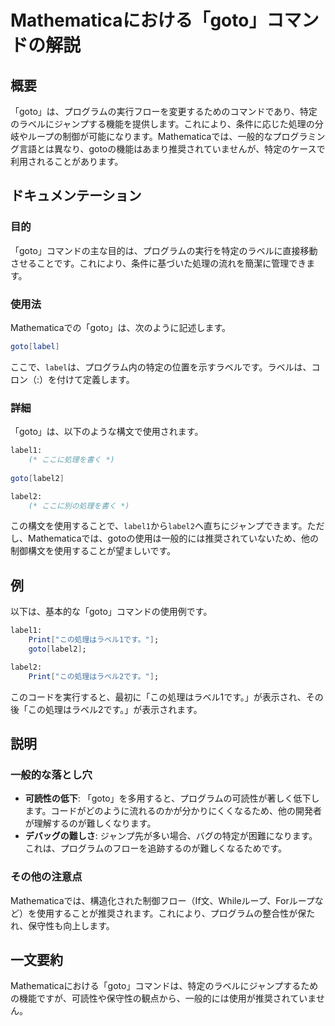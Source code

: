 <!--
Meta Description: # Mathematicaにおける「goto」コマンドの解説 ## 概要 「goto」は、プログラムの実行フローを変更するためのコマンドであり、特定のラベルにジャンプする機能を提供します。これにより、条件に応じた処理の分岐やループの制御が可能になります。Mathematicaでは、一般的なプログラミ...
Meta Keywords: goto, label2, これにより, mathematicaでは, mathematica
-->

# Mathematicaにおける「goto」コマンドの解説

## 概要
「goto」は、プログラムの実行フローを変更するためのコマンドであり、特定のラベルにジャンプする機能を提供します。これにより、条件に応じた処理の分岐やループの制御が可能になります。Mathematicaでは、一般的なプログラミング言語とは異なり、gotoの機能はあまり推奨されていませんが、特定のケースで利用されることがあります。

## ドキュメンテーション
### 目的
「goto」コマンドの主な目的は、プログラムの実行を特定のラベルに直接移動させることです。これにより、条件に基づいた処理の流れを簡潔に管理できます。

### 使用法
Mathematicaでの「goto」は、次のように記述します。

```mathematica
goto[label]
```

ここで、`label`は、プログラム内の特定の位置を示すラベルです。ラベルは、コロン（:）を付けて定義します。

### 詳細
「goto」は、以下のような構文で使用されます。

```mathematica
label1:
    (* ここに処理を書く *)
    
goto[label2]

label2:
    (* ここに別の処理を書く *)
```

この構文を使用することで、`label1`から`label2`へ直ちにジャンプできます。ただし、Mathematicaでは、gotoの使用は一般的には推奨されていないため、他の制御構文を使用することが望ましいです。

## 例
以下は、基本的な「goto」コマンドの使用例です。

```mathematica
label1:
    Print["この処理はラベル1です。"];
    goto[label2];

label2:
    Print["この処理はラベル2です。"];
```

このコードを実行すると、最初に「この処理はラベル1です。」が表示され、その後「この処理はラベル2です。」が表示されます。

## 説明
### 一般的な落とし穴
- **可読性の低下**: 「goto」を多用すると、プログラムの可読性が著しく低下します。コードがどのように流れるのかが分かりにくくなるため、他の開発者が理解するのが難しくなります。
- **デバッグの難しさ**: ジャンプ先が多い場合、バグの特定が困難になります。これは、プログラムのフローを追跡するのが難しくなるためです。

### その他の注意点
Mathematicaでは、構造化された制御フロー（If文、Whileループ、Forループなど）を使用することが推奨されます。これにより、プログラムの整合性が保たれ、保守性も向上します。

## 一文要約
Mathematicaにおける「goto」コマンドは、特定のラベルにジャンプするための機能ですが、可読性や保守性の観点から、一般的には使用が推奨されていません。